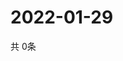 # 2022-01-29
  共 0条

  <!-- BEGIN -->
  <!-- 最后更新时间Sat Jan 29 2022 21:02:07 GMT+0000 (Coordinated Universal Time) -->
  
  <!-- END -->
  
  